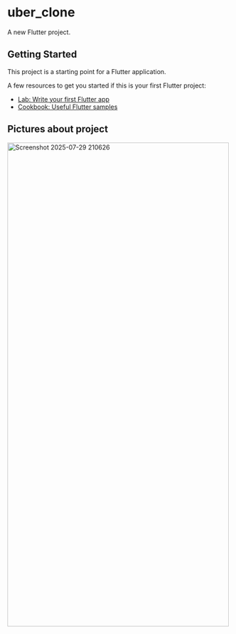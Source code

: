 # uber_clone

A new Flutter project.

## Getting Started

This project is a starting point for a Flutter application.

A few resources to get you started if this is your first Flutter project:

- [Lab: Write your first Flutter app](https://docs.flutter.dev/get-started/codelab)
- [Cookbook: Useful Flutter samples](https://docs.flutter.dev/cookbook)

## Pictures about project

<img width="498" height="1088" alt="Screenshot 2025-07-29 210626" src="https://github.com/user-attachments/assets/d6db30e4-2600-4324-a097-8b6f79d06662" />
